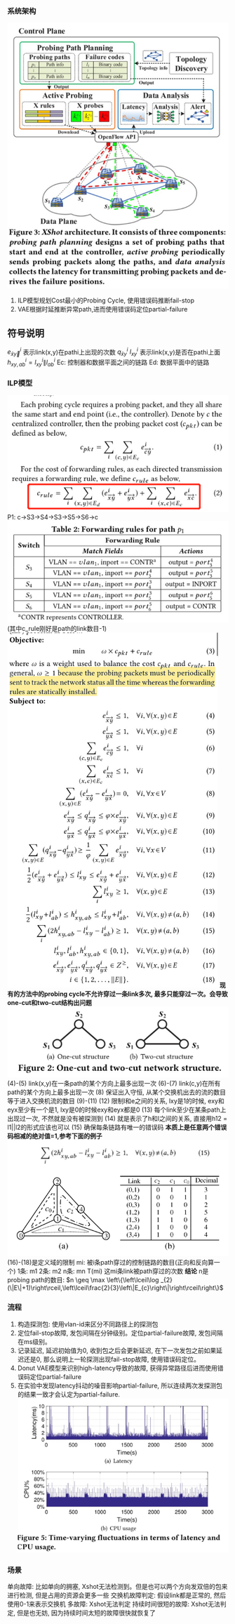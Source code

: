
### 系统架构
![Sys](Sys.png)
1. ILP模型规划Cost最小的Probing Cycle, 使用错误码推断fail-stop
2. VAE根据时延推断异常path,进而使用错误码定位partial-failure
## 符号说明
$e_{\bar{x} \vec{y}}^{i}$ 表示link(x,y)在pathi上出现的次数
$q_{\bar{x} y}^{i}$ 
$l_{x y}^{i}$ 表示link(x,y)是否在pathi上面
$h_{x y, a b}^{i}=l_{x y}^{i} \| l_{a b}^{i}$
Ec: 控制器和数据平面之间的链路
Ed: 数据平面中的链路
### ILP模型
![Cost](Cost.png)
P1: c->S3->S4->S3->S5->S6->c
![rule](rule.png)
(其中c_rule刚好是path的link数目-1)
![ILP](ILP.png)
**现有的方法中的probing cycle不允许穿过一条link多次, 最多只能穿过一次。会导致one-cut和two-cut结构出问题**
![cut](cut.PNG)
(4)-(5) link(x,y)在一条path的某个方向上最多出现一次
(6)-(7) link(c,y)在所有path的某个方向上最多出现一次
(8) 保证出入守恒, 从某个交换机出去的流的数目等于进入交换机流的数目
(9)-(11) 
(12) 限制l和e之间的关系, lxy是1的时候, exy和eyx至少有一个是1, lxy是0的时候exy和eyx都是0
(13) 每个link至少在某条path上出现过一次, 不然就是没有被探测到
(14) 就是表示了h和l之间的关系, 直接用h12 = l1||l2的形式应该也可以
(15) 确保每条链路有唯一的错误码
**本质上是任意两个错误码相减的绝对值=1,参考下面的例子**
![ex](ex.PNG)
(16)-(18)是定义域的限制
mi: 被i条path穿过的控制链路的数目(正向和反向算一个)
1条: m1
2条: m2
n条: mn
T(mi) 这mi条link被path穿过的次数
**结论**
n是probing path的数目:
$n \geq \max \left\{\left\lceil\log _{2}(\|E\|+1)\right\rceil,\left\lceil\frac{2}{3}\left\|E_{c}\right\|\right\rceil\right\}$

### 流程
1. 构造探测包: 使用vlan-id来区分不同路径上的探测包
2. 定位fail-stop故障, 发包间隔在分钟级别。定位partial-failure故障, 发包间隔在ms级别。
3. 记录延迟, 延迟初始值为0, 收到包之后会更新延迟, 在下一次发包之前如果延迟还是0, 那么说明上一轮探测出现fail-stop故障, 使用错误码定位。
4. Donut VAE模型来识别high-latency导致的故障, 获得异常路径后进而使用错误码定位partial-failure
5. 在实验中发现latency抖动的噪音影响partial-failure, 所以连续两次发探测包的结果一致才会认定为partial-failure.
![noisy](noisy.PNG)

### 场景
单向故障: 比如单向的拥塞, Xshot无法检测到。但是也可以两个方向发双倍的包来进行检测, 但是占用的资源会更多一些
交换机故障判定: 假设link都是正常的, 然后使用0-1来表示交换机
多故障: Xshot无法判定
持续时间很短的故障: Xshot无法判定, 但是也无妨, 因为持续时间太短的故障很快就恢复了
